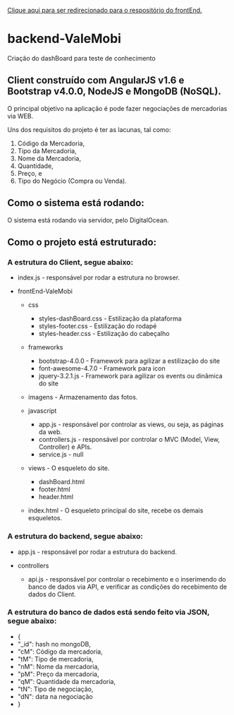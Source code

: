 [Clique aqui para ser redirecionado para o respositório do frontEnd.](https://github.com/pfelipe96/frontEnd-ValeMobi/)

# backend-ValeMobi
Criação do dashBoard para teste de conhecimento

## Client construído com AngularJS v1.6 e Bootstrap v4.0.0, NodeJS e MongoDB (NoSQL).

O principal objetivo na aplicação é pode fazer negociações de mercadorias via WEB. 

Uns dos requisitos do projeto é ter as lacunas, tal como: 

1. Código da Mercadoria,
2. Tipo da Mercadoria,
3. Nome da Mercadoria,
4. Quantidade,
5. Preço, e
6. Tipo do Negócio (Compra ou Venda).

## Como o sistema está rodando:

O sistema está rodando via servidor, pelo DigitalOcean.

## Como o projeto está estruturado:

### A estrutura do Client, segue abaixo:

- index.js - responsável por rodar a estrutura no browser.

- frontEnd-ValeMobi
   - css
      - styles-dashBoard.css - Estilização da plataforma
      - styles-footer.css - Estilização do rodapé
      - styles-header.css - Estilização do cabeçalho
      
   - frameworks
      - bootstrap-4.0.0 - Framework para agilizar a estilização do site
      - font-awesome-4.7.0 - Framework para icon
      - jquery-3.2.1.js - Framework para agilizar os events ou dinâmica do site
     
   - imagens - Armazenamento das fotos.
      
   - javascript
      - app.js - responsável por controlar as views, ou seja, as páginas da web.
      - controllers.js - responsável por controlar o MVC (Model, View, Controller) e APIs.
      - service.js - null
   
   - views - O esqueleto do site.
     - dashBoard.html
     - footer.html
     - header.html
   
   - index.html - O esqueleto principal do site, recebe os demais esqueletos.
   
### A estrutura do backend, segue abaixo:

- app.js - responsável por rodar a estrutura do backend.

- controllers
   - api.js - responsável por controlar o recebimento e o inserimendo do banco de dados via API, e verificar as condições do 
   recebimento de dados do Client.
   
 ### A estrutura do banco de dados está sendo feito via JSON, segue abaixo:

- {
- "_id": hash no mongoDB,
- "cM": Código da mercadoria,
- "tM": Tipo de mercadoria,
- "nM": Nome da mercadoria,
- "pM": Preço da mercadoria,
- "qM": Quantidade da mercadoria,
- "tN": Tipo de negociação,
- "dN": data na negociação
- }

      
 
